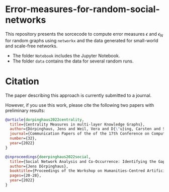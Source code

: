# Error-measures-for-random-social-networks

This repository presents the sorcecode to compute error measures $\epsilon$ and $\epsilon_N$ for random graphs using ``networkx`` and the data generated for small-world and scale-free networks.

*  The folder ``Notebook`` includes the Jupyter Notebook.
*  The folder ``data`` contains the data for several random runs.

# Citation

The paper describing this approach is currently submitted to a journal.

However, if you use this work, please cite the following two papers with preliminary results:

```bibtex
@article{dorpinghaus2022centrality,
  title={Centrality Measures in multi-layer Knowledge Graphs},
  author={Dörpinghaus, Jens and Weil, Vera and D{\"u}ing, Carsten and Sommer, Martin W},
  journal={Communication Papers of the of the 17th Conference on Computer Science and Intelligence Systems},
  number={32},
  year={2022}
}
```
```bibtex
@inproceedings{doerpinghaus2022social,
  title={Social Network Analysis and Co-Occurrence: Identifying the Gaps.},
  author={Jens Dörpinghaus},
  booktitle={Proceedings of the Workshop on Humanities-Centred Artificial Intelligence co-located with 45th German Conference on Artificial Intelligence},
  pages={20-28},
  year={2022}
}
```

